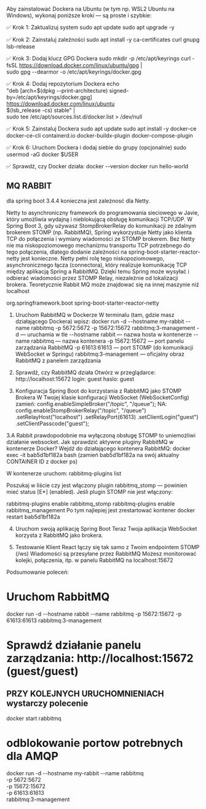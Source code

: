 Aby zainstalować Dockera na Ubuntu (w tym np. WSL2 Ubuntu na Windows), wykonaj poniższe kroki — są proste i szybkie:

✅ Krok 1: Zaktualizuj system
sudo apt update
sudo apt upgrade -y

✅ Krok 2: Zainstaluj zależności
sudo apt install -y ca-certificates curl gnupg lsb-release


✅ Krok 3: Dodaj klucz GPG Dockera
sudo mkdir -p /etc/apt/keyrings
curl -fsSL https://download.docker.com/linux/ubuntu/gpg | \
sudo gpg --dearmor -o /etc/apt/keyrings/docker.gpg


✅ Krok 4: Dodaj repozytorium Dockera
echo \
"deb [arch=$(dpkg --print-architecture) signed-by=/etc/apt/keyrings/docker.gpg] \
https://download.docker.com/linux/ubuntu \
$(lsb_release -cs) stable" | \
sudo tee /etc/apt/sources.list.d/docker.list > /dev/null

✅ Krok 5: Zainstaluj Dockera
sudo apt update
sudo apt install -y docker-ce docker-ce-cli containerd.io docker-buildx-plugin docker-compose-plugin

✅ Krok 6: Uruchom Dockera i dodaj siebie do grupy (opcjonalnie)
sudo usermod -aG docker $USER

✅ Sprawdź, czy Docker działa:
docker --version
docker run hello-world

## MQ RABBIT

dla spring boot 3.4.4 konieczna jest zależnosć dla Netty.

Netty to asynchroniczny framework do programowania sieciowego w Javie, który umożliwia wydajną i nieblokującą obsługę komunikacji TCP/UDP. W Spring Boot 3, gdy używasz StompBrokerRelay do komunikacji ze zdalnym brokerem STOMP (np. RabbitMQ), Spring wykorzystuje Netty jako klienta TCP do połączenia i wymiany wiadomości ze STOMP brokerem. Bez Netty nie ma niskopoziomowego mechanizmu transportu TCP potrzebnego do tego połączenia, dlatego dodanie zależności na spring-boot-starter-reactor-netty jest konieczne.
Netty pełni rolę tego niskopoziomowego, asynchronicznego łącza (connectora), który realizuje komunikację TCP między  aplikacją Spring a RabbitMQ. Dzięki temu Spring może wysyłać i odbierać wiadomości przez STOMP Relay, niezależnie od lokalizacji brokera. Teoretycznie Rabbit MQ może znajdować się na innej maszynie niż localhost

<dependency>
  <groupId>org.springframework.boot</groupId>
  <artifactId>spring-boot-starter-reactor-netty</artifactId>
</dependency>


1. Uruchom RabbitMQ w Dockerze
   W terminalu (tam, gdzie masz działającego Dockera) wpisz:
   docker run -d --hostname my-rabbit --name rabbitmq -p 5672:5672 -p 15672:15672 rabbitmq:3-management
   -d — uruchamia w tle
   --hostname rabbit — nazwa hosta w kontenerze
   --name rabbitmq — nazwa kontenera
   -p 15672:15672 — port panelu zarządzania RabbitMQ
   -p 61613:61613 — port STOMP (do komunikacji WebSocket w Springu)
   rabbitmq:3-management — oficjalny obraz RabbitMQ z panelem zarządzania

2. Sprawdź, czy RabbitMQ działa
   Otwórz w przeglądarce:
   http://localhost:15672
   login: guest
   haslo: guest

3. Konfiguracja Spring Boot do korzystania z RabbitMQ jako STOMP Brokera
   W Twojej klasie konfiguracji WebSocket (WebSocketConfig) zamień:
   config.enableSimpleBroker("/topic", "/queue");
   NA:
   config.enableStompBrokerRelay("/topic", "/queue")
   .setRelayHost("localhost")
   .setRelayPort(61613)
   .setClientLogin("guest")
   .setClientPasscode("guest");

3.A Rabbit prawdopodobnie ma wyłączoną obsługę STOMP to uniemożliwi działanie websocket.
Jak sprawdzić aktywne pluginy RabbitMQ w kontenerze Docker?
Wejdź do działającego kontenera RabbitMQ:
docker exec -it bab5d1bf182a bash
(zamień bab5d1bf182a na swój aktualny CONTAINER ID z docker ps)

W kontenerze uruchom:
rabbitmq-plugins list

Poszukaj w liście czy jest włączony plugin rabbitmq_stomp — powinien mieć status [E*] (enabled).
Jeśli plugin STOMP nie jest włączony:

rabbitmq-plugins enable rabbitmq_stomp
rabbitmq-plugins enable rabbitmq_management
Po tym najlepiej jest zrestartować kontener
docker restart bab5d1bf182a


4. Uruchom swoją aplikację Spring Boot
   Teraz Twoja aplikacja WebSocket korzysta z RabbitMQ jako brokera.

5. Testowanie
   Klient React łączy się tak samo z Twoim endpointem STOMP (/ws)
   Wiadomości są przesyłane przez RabbitMQ
   Możesz monitorować kolejki, połączenia, itp. w panelu RabbitMQ na localhost:15672

Podsumowanie poleceń:
# Uruchom RabbitMQ
docker run -d --hostname rabbit --name rabbitmq -p 15672:15672 -p 61613:61613 rabbitmq:3-management
# Sprawdź działanie panelu zarządzania: http://localhost:15672 (guest/guest)

## PRZY KOLEJNYCH URUCHOMNIENIACH wystarczy polecenie 
docker start rabbitmq

# odblokowanie portow potrebnych dla AMQP
docker run -d --hostname my-rabbit --name rabbitmq \
-p 5672:5672 \
-p 15672:15672 \
-p 61613:61613 \
rabbitmq:3-management